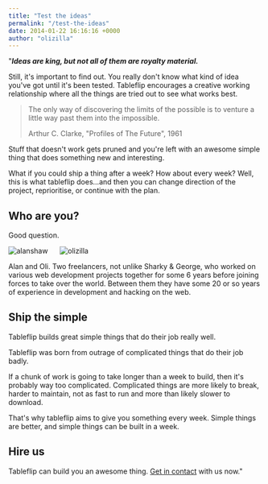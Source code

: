 ```yaml
---
title: "Test the ideas"
permalink: "/test-the-ideas"
date: 2014-01-22 16:16:16 +0000
author: "olizilla"
---
```

"***Ideas are king, but not all of them are royalty material.***

Still, it's important to find out. You really don't know what kind of idea you've got until it's been tested. Tableflip encourages a creative working relationship where all the things are tried out to see what works best.

> The only way of discovering the limits of the possible is to venture a little way past them into the impossible.
>
> Arthur C. Clarke, "Profiles of The Future", 1961

Stuff that doesn't work gets pruned and you're left with an awesome simple thing that does something new and interesting.

What if you could ship a thing after a week? How about every week? Well, this is what tableflip does...and then you can change direction of the project, reprioritise, or continue with the plan.

Who are you?
---

Good question.

![alanshaw](https://avatars3.githubusercontent.com/u/152863?v=4&s=300) &nbsp;&nbsp;&nbsp;&nbsp; ![olizilla](https://avatars0.githubusercontent.com/u/58871?v=4&s=300)

Alan and Oli. Two freelancers, not unlike Sharky & George, who worked on various web development projects together for some 6 years before joining forces to take over the world. Between them they have some 20 or so years of experience in development and hacking on the web.

Ship the simple
---

Tableflip builds great simple things that do their job really well.

Tableflip was born from outrage of complicated things that do their job badly.

If a chunk of work is going to take longer than a week to build, then it's probably way too complicated. Complicated things are more likely to break, harder to maintain, not as fast to run and more than likely slower to download.

That's why tableflip aims to give you something every week. Simple things are better, and simple things can be built in a week.

Hire us
---

Tableflip can build you an awesome thing. [Get in contact](/contact) with us now."
